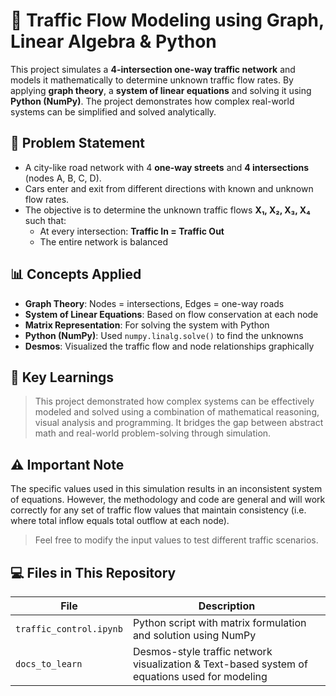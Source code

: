 # 🚦 Traffic Flow Modeling using Graph, Linear Algebra & Python
This project simulates a **4-intersection one-way traffic network** and models it mathematically to determine unknown traffic flow rates. By applying **graph theory**, a **system of linear equations** and solving it using **Python (NumPy)**. The project demonstrates how complex real-world systems can be simplified and solved analytically.

## 📌 Problem Statement

- A city-like road network with 4 **one-way streets** and **4 intersections** (nodes A, B, C, D).
- Cars enter and exit from different directions with known and unknown flow rates.
- The objective is to determine the unknown traffic flows **X₁, X₂, X₃, X₄** such that:
  - At every intersection: **Traffic In = Traffic Out**
  - The entire network is balanced

## 📊 Concepts Applied

- **Graph Theory**: Nodes = intersections, Edges = one-way roads  
- **System of Linear Equations**: Based on flow conservation at each node  
- **Matrix Representation**: For solving the system with Python  
- **Python (NumPy)**: Used `numpy.linalg.solve()` to find the unknowns  
- **Desmos**: Visualized the traffic flow and node relationships graphically

## 🧠 Key Learnings

> This project demonstrated how complex systems can be effectively modeled and solved using a combination of mathematical reasoning, visual analysis and programming. It bridges the gap between abstract math and real-world problem-solving through simulation.

## ⚠️ Important Note
The specific values used in this simulation results in an inconsistent system of equations. However, the methodology and code are general and will work correctly for any set of traffic flow values that maintain consistency (i.e. where total inflow equals total outflow at each node).
> Feel free to modify the input values to test different traffic scenarios.

## 💻 Files in This Repository

| File | Description |
|------|-------------|
| `traffic_control.ipynb` | Python script with matrix formulation and solution using NumPy |
| `docs_to_learn` | Desmos-style traffic network visualization & Text-based system of equations used for modeling |
